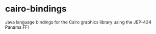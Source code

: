 # cairo-bindings
Java language bindings for the Cairo graphics library using the JEP-434 Panama FFI
